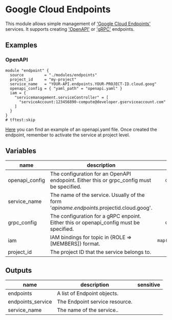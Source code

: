 # Google Cloud Endpoints

This module allows simple management of ['Google Cloud Endpoints'](https://cloud.google.com/endpoints/) services. It supports creating ['OpenAPI'](https://cloud.google.com/endpoints/docs/openapi) or ['gRPC'](https://cloud.google.com/endpoints/docs/grpc/about-grpc) endpoints.

## Examples

### OpenAPI

```hcl
module "endpoint" {
  source         = "./modules/endpoints"
  project_id     = "my-project"
  service_name   = "YOUR-API.endpoints.YOUR-PROJECT-ID.cloud.goog"
  openapi_config = { "yaml_path" = "openapi.yaml" }
  iam = {
    "servicemanagement.serviceController" = [
      "serviceAccount:123456890-compute@developer.gserviceaccount.com"
    ]
  }
}
# tftest:skip
```

[Here](https://github.com/GoogleCloudPlatform/python-docs-samples/blob/master/endpoints/getting-started/openapi.yaml) you can find an example of an openapi.yaml file. Once created the endpoint, remember to activate the service at project level.

<!-- BEGIN TFDOC -->

## Variables

| name | description | type | required | default |
|---|---|:---:|:---:|:---:|
| openapi_config | The configuration for an OpenAPI endopoint. Either this or grpc_config must be specified. | <code title="object&#40;&#123;&#10;  yaml_path &#61; string&#10;&#125;&#41;">object&#40;&#123;&#8230;&#125;&#41;</code> | ✓ |  |
| service_name | The name of the service. Usually of the form '$apiname.endpoints.$projectid.cloud.goog'. | <code>string</code> | ✓ |  |
| grpc_config | The configuration for a gRPC enpoint. Either this or openapi_config must be specified. | <code title="object&#40;&#123;&#10;  yaml_path          &#61; string&#10;  protoc_output_path &#61; string&#10;&#125;&#41;">object&#40;&#123;&#8230;&#125;&#41;</code> |  | <code>null</code> |
| iam | IAM bindings for topic in {ROLE => [MEMBERS]} format. | <code>map&#40;list&#40;string&#41;&#41;</code> |  | <code>&#123;&#125;</code> |
| project_id | The project ID that the service belongs to. | <code>string</code> |  | <code>&#34;null&#34;</code> |

## Outputs

| name | description | sensitive |
|---|---|:---:|
| endpoints | A list of Endpoint objects. |  |
| endpoints_service | The Endpoint service resource. |  |
| service_name | The name of the service.. |  |


<!-- END TFDOC -->
